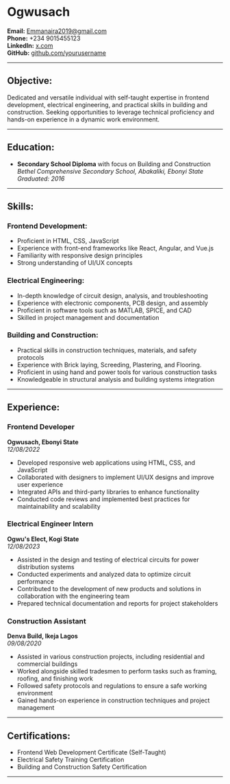 # Ogwusach

**Email:** [Emmanaira2019@gmail.com](mailto:Emmanaira2019@gmail.com)  
**Phone:** +234 9015455123  
**LinkedIn:** [x.com](https://linkedin.com/in/your-profile)  
**GitHub:** [github.com/yourusername](https://github.com/Ogwusach)

---

## Objective:

Dedicated and versatile individual with self-taught expertise in frontend development, electrical engineering, and practical skills in building and construction. Seeking opportunities to leverage technical proficiency and hands-on experience in a dynamic work environment.

---

## Education:

- **Secondary School Diploma** with focus on Building and Construction  
  *Bethel Comprehensive Secondary School, Abakaliki, Ebonyi State*  
  *Graduated: 2016*

---

## Skills:

### Frontend Development:
- Proficient in HTML, CSS, JavaScript
- Experience with front-end frameworks like React, Angular, and Vue.js
- Familiarity with responsive design principles
- Strong understanding of UI/UX concepts

### Electrical Engineering:
- In-depth knowledge of circuit design, analysis, and troubleshooting
- Experience with electronic components, PCB design, and assembly
- Proficient in software tools such as MATLAB, SPICE, and CAD
- Skilled in project management and documentation

### Building and Construction:
- Practical skills in construction techniques, materials, and safety protocols
- Experience with Brick laying, Screeding, Plastering, and Flooring.
- Proficient in using hand and power tools for various construction tasks
- Knowledgeable in structural analysis and building systems integration

---

## Experience:

### Frontend Developer  
**Ogwusach, Ebonyi State**  
*12/08/2022*
- Developed responsive web applications using HTML, CSS, and JavaScript
- Collaborated with designers to implement UI/UX designs and improve user experience
- Integrated APIs and third-party libraries to enhance functionality
- Conducted code reviews and implemented best practices for maintainability and scalability

### Electrical Engineer Intern  
**Ogwu's Elect, Kogi State**  
*12/08/2023*
- Assisted in the design and testing of electrical circuits for power distribution systems
- Conducted experiments and analyzed data to optimize circuit performance
- Contributed to the development of new products and solutions in collaboration with the engineering team
- Prepared technical documentation and reports for project stakeholders

### Construction Assistant  
**Denva Build, Ikeja Lagos**  
*09/08/2020*
- Assisted in various construction projects, including residential and commercial buildings
- Worked alongside skilled tradesmen to perform tasks such as framing, roofing, and finishing work
- Followed safety protocols and regulations to ensure a safe working environment
- Gained hands-on experience in construction techniques and project management

---

## Certifications:

- Frontend Web Development Certificate (Self-Taught)
- Electrical Safety Training Certification
- Building and Construction Safety Certification

---
